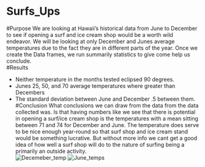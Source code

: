 # Surfs_Ups
#Purpose
We are looking at Hawaii’s historical data from June to December to see if opening a surf and ice cream shop would be a worth wild endeavor. We will be looking at only December and Junes average temperatures due to the fact they are in different parts of the year. Once we create the Data frames, we run summarily statistics to give come help us conclude.  
#Results
-	Neither temperature in the months tested eclipsed 90 degrees. 
-	Junes 25, 50, and 70 average temperatures where greater than Decembers 
-	The standard deviation between June and December .5 between them.   
#Conclusion
What conclusions we can draw from the data from the data collected was. Is that having numbers like we see that there is potential in opening a surf/ice cream shop is the temperatures with a mean sitting between 71 and 74 for December and June. The temperature does serve to be nice enough year-round so that surf shop and ice cream stand would be something lucrative. But without more info we cant get a good idea of how well a surf shop will do to the nature of surfing being a primarily an outside activity.    
![Decemeber_temp](https://user-images.githubusercontent.com/99147715/166395497-cbfd2998-f059-4b9c-9773-286196b2581c.PNG)
![June_temps](https://user-images.githubusercontent.com/99147715/166395511-10ed8217-f438-4b1f-9230-56a5e0d0c6b9.PNG)

